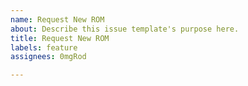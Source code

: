 ```yaml
---
name: Request New ROM
about: Describe this issue template's purpose here.
title: Request New ROM
labels: feature
assignees: 0mgRod

---
```



